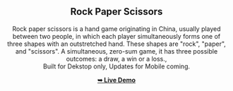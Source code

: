 <div align="center">
  


  <br />
  <br />
  
  

  <h2 align="center"> Rock Paper Scissors </h2>

  Rock paper scissors is a hand game originating in China, usually played between two people, in which each player simultaneously forms one of three shapes with an outstretched hand. These shapes are "rock", "paper", and "scissors". A simultaneous, zero-sum game, it has three possible outcomes: a draw, a win or a loss., <br />Built for Dekstop only, Updates for Mobile coming.

  <a href="https://codewithsamm.github.io/rock-paper-scissors/"><strong>➥ Live Demo</strong></a>

</div>

